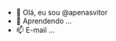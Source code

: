 - 👋 Olá, eu sou @apenasvitor
- 🌱 Aprendendo ...
- 📫 E-mail ...

<!---
apenasvitor/apenasvitor is a ✨ special ✨ repository because its `README.md` (this file) appears on your GitHub profile.
You can click the Preview link to take a look at your changes.
--->
